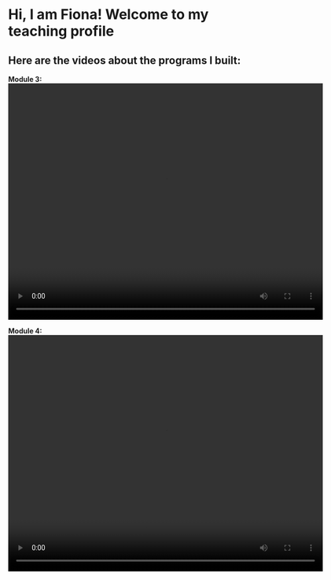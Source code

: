 # Hi, I am Fiona! Welcome to my teaching profile

## Here are the videos about the programs I built:

**Module 3:**
<video width="640" height="480" controls>
  <source src="video1997825436_ocPkgQ0y (2).mp4" type="video/mp4">
</video>


**Module 4:**
<video width="640" height="480" controls>
  <source src="video1276810085_pMfBUarr (1).mp4" type="video/mp4">
</video>
